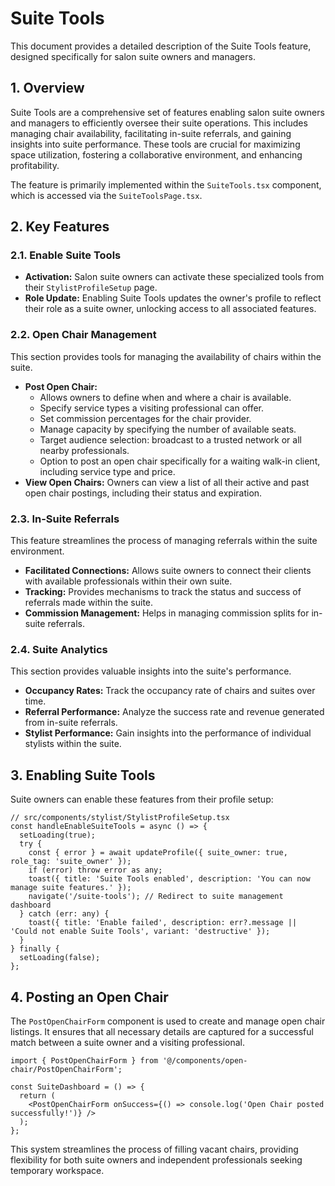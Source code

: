# Suite Tools

This document provides a detailed description of the Suite Tools feature, designed specifically for salon suite owners and managers.

## 1. Overview

Suite Tools are a comprehensive set of features enabling salon suite owners and managers to efficiently oversee their suite operations. This includes managing chair availability, facilitating in-suite referrals, and gaining insights into suite performance. These tools are crucial for maximizing space utilization, fostering a collaborative environment, and enhancing profitability.

The feature is primarily implemented within the `SuiteTools.tsx` component, which is accessed via the `SuiteToolsPage.tsx`.

## 2. Key Features

### 2.1. Enable Suite Tools

-   **Activation:** Salon suite owners can activate these specialized tools from their `StylistProfileSetup` page.
-   **Role Update:** Enabling Suite Tools updates the owner's profile to reflect their role as a suite owner, unlocking access to all associated features.

### 2.2. Open Chair Management

This section provides tools for managing the availability of chairs within the suite.

-   **Post Open Chair:**
    -   Allows owners to define when and where a chair is available.
    -   Specify service types a visiting professional can offer.
    -   Set commission percentages for the chair provider.
    -   Manage capacity by specifying the number of available seats.
    -   Target audience selection: broadcast to a trusted network or all nearby professionals.
    -   Option to post an open chair specifically for a waiting walk-in client, including service type and price.
-   **View Open Chairs:** Owners can view a list of all their active and past open chair postings, including their status and expiration.

### 2.3. In-Suite Referrals

This feature streamlines the process of managing referrals within the suite environment.

-   **Facilitated Connections:** Allows suite owners to connect their clients with available professionals within their own suite.
-   **Tracking:** Provides mechanisms to track the status and success of referrals made within the suite.
-   **Commission Management:** Helps in managing commission splits for in-suite referrals.

### 2.4. Suite Analytics

This section provides valuable insights into the suite's performance.

-   **Occupancy Rates:** Track the occupancy rate of chairs and suites over time.
-   **Referral Performance:** Analyze the success rate and revenue generated from in-suite referrals.
-   **Stylist Performance:** Gain insights into the performance of individual stylists within the suite.

## 3. Enabling Suite Tools

Suite owners can enable these features from their profile setup:

```tsx
// src/components/stylist/StylistProfileSetup.tsx
const handleEnableSuiteTools = async () => {
  setLoading(true);
  try {
    const { error } = await updateProfile({ suite_owner: true, role_tag: 'suite_owner' });
    if (error) throw error as any;
    toast({ title: 'Suite Tools enabled', description: 'You can now manage suite features.' });
    navigate('/suite-tools'); // Redirect to suite management dashboard
  } catch (err: any) {
    toast({ title: 'Enable failed', description: err?.message || 'Could not enable Suite Tools', variant: 'destructive' });
  }
} finally {
  setLoading(false);
};
```

## 4. Posting an Open Chair

The `PostOpenChairForm` component is used to create and manage open chair listings. It ensures that all necessary details are captured for a successful match between a suite owner and a visiting professional.

```tsx
import { PostOpenChairForm } from '@/components/open-chair/PostOpenChairForm';

const SuiteDashboard = () => {
  return (
    <PostOpenChairForm onSuccess={() => console.log('Open Chair posted successfully!')} />
  );
};
```

This system streamlines the process of filling vacant chairs, providing flexibility for both suite owners and independent professionals seeking temporary workspace.
